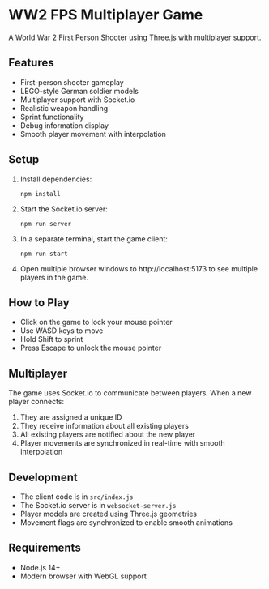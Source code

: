 # WW2 FPS Multiplayer Game

A World War 2 First Person Shooter using Three.js with multiplayer support.

## Features

- First-person shooter gameplay
- LEGO-style German soldier models
- Multiplayer support with Socket.io
- Realistic weapon handling
- Sprint functionality
- Debug information display
- Smooth player movement with interpolation

## Setup

1. Install dependencies:
   ```
   npm install
   ```

2. Start the Socket.io server:
   ```
   npm run server
   ```

3. In a separate terminal, start the game client:
   ```
   npm run start
   ```

4. Open multiple browser windows to http://localhost:5173 to see multiple players in the game.

## How to Play

- Click on the game to lock your mouse pointer
- Use WASD keys to move
- Hold Shift to sprint
- Press Escape to unlock the mouse pointer

## Multiplayer

The game uses Socket.io to communicate between players. When a new player connects:

1. They are assigned a unique ID
2. They receive information about all existing players
3. All existing players are notified about the new player
4. Player movements are synchronized in real-time with smooth interpolation

## Development

- The client code is in `src/index.js`
- The Socket.io server is in `websocket-server.js`
- Player models are created using Three.js geometries
- Movement flags are synchronized to enable smooth animations

## Requirements

- Node.js 14+
- Modern browser with WebGL support

